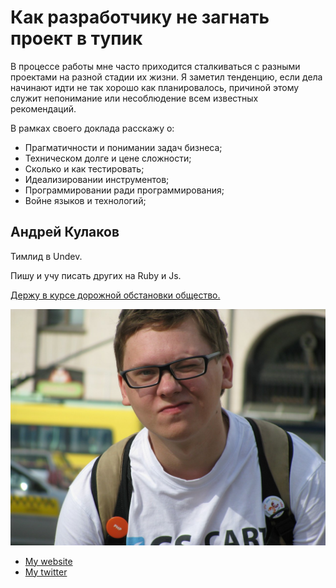# Как разработчику не загнать проект в тупик

В процессе работы мне часто приходится сталкиваться с разными проектами на
разной стадии их жизни. Я заметил тенденцию, если дела начинают идти не
так хорошо как планировалось, причиной этому служит непонимание или
несоблюдение всем известных рекомендаций.

В рамках своего доклада расскажу о:

* Прагматичности и понимании задач бизнеса;
* Техническом долге и цене сложности;
* Сколько и как тестировать;
* Идеализировании инструментов;
* Программировании ради программирования;
* Войне языков и технологий; 

## Андрей Кулаков

Тимлид в Undev.

Пишу и учу писать других на Ruby и Js.

[Держу в курсе дорожной обстановки общество.](http://waytag.ru/ul)

![Profile picture](./profile_picture.jpg)

- [My website](http://8xx8.ru)
- [My twitter](https://twitter.com/8xx8ru)
